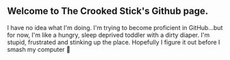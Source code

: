 ## Welcome to The Crooked Stick's Github page.  
I have no idea what I'm doing.   I'm trying to become proficient in GitHub...but for now, I'm like a hungry, sleep deprived toddler with a dirty diaper.   I'm stupid, frustrated and stinking up the place.   Hopefully I figure it out before I smash my computer   👋

<!--
**TheCrookedStick/TheCrookedStick** is a ✨ _special_ ✨ repository because its `README.md` (this file) appears on your GitHub profile.

Here are some ideas to get you started:

- 🔭 I’m currently working on ...
- 🌱 I’m currently learning ...
- 👯 I’m looking to collaborate on ...
- 🤔 I’m looking for help with ...
- 💬 Ask me about ...
- 📫 How to reach me: ...
- 😄 Pronouns: ...
- ⚡ Fun fact: ...
-->
